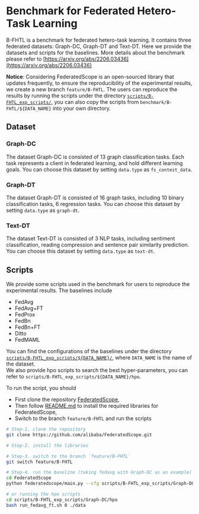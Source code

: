 # Benchmark for Federated Hetero-Task Learning

B-FHTL is a benchmark for federated hetero-task learning. 
It contains three federated datasets: Graph-DC, Graph-DT and Text-DT. 
Here we provide the datasets and scripts for the baselines.
More details about the benchmark please refer to [https://arxiv.org/abs/2206.03436](https://arxiv.org/abs/2206.03436)

**Notice**:
Considering FederatedScope is an open-sourced library that updates frequently, to ensure the reproducibility of the experimental results, 
we create a new branch `feature/B-FHTL`. The users can reproduce the results by running the scripts under the directory [`scripts/B-FHTL_exp_scripts/`](https://github.com/alibaba/FederatedScope/tree/feature/B-FHTL/scripts/B-FHTL_exp_scripts), 
you can also copy the scripts from `benchmark/B-FHTL/${DATA_NAME}` into your own directory.  

## Dataset
### Graph-DC
The dataset Graph-DC is consisted of 13 graph classification tasks. Each task represents a client in federated learning, and hold different learning goals. You can choose this dataset by setting `data.type` as `fs_contest_data`.

### Graph-DT
The dataset Graph-DT is consisted of 16 graph tasks, including 10 binary classification tasks, 6 regression tasks. You can choose this dataset by setting `data.type` as `graph-dt`.

### Text-DT
The dataset Text-DT is consisted of 3 NLP tasks, including sentiment classification, reading compression and sentence pair similarity prediction. 
You can choose this dataset by setting `data.type` as `text-dt`.

## Scripts
We provide some scripts used in the benchmark for users to reproduce the experimental results.
The baselines include 
 - FedAvg
 - FedAvg+FT
 - FedProx
 - FedBn
 - FedBn+FT
 - Ditto
 - FedMAML
 
You can find the configurations of the baselines under the directory [`scripts/B-FHTL_exp_scripts/${DATA_NAME}/`](https://github.com/alibaba/FederatedScope/tree/feature/B-FHTL/scripts/B-FHTL_exp_scripts), where `DATA_NAME` is the name of the dataset.  
We also provide hpo scripts to search the best hyper-parameters, you can refer to `scripts/B-FHTL_exp_scripts/${DATA_NAME}/hpo`.

To run the script, you should 
- First clone the repository [FederatedScope](https://github.com/alibaba/FederatedScope),  
- Then follow [README.md](https://github.com/alibaba/FederatedScope/blob/master/README.md) to install the required libraries for FederatedScope,   
- Switch to the branch `feature/B-FHTL` and run the scripts
```bash
# Step-1. clone the repository 
git clone https://github.com/alibaba/FederatedScope.git

# Step-2. install the libraries 

# Step-3. switch to the branch `feature/B-FHTL`
git switch feature/B-FHTL

# Step-4. run the baseline (taking fedavg with Graph-DC as an example)
cd FederatedScope
python federatedscope/main.py --cfg scripts/B-FHTL_exp_scripts/Graph-DC/fedavg.yaml

# or running the hpo scripts
cd scripts/B-FHTL_exp_scripts/Graph-DC/hpo
bash run_fedavg_ft.sh 0 ./data
```